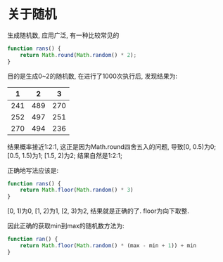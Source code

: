# 关于随机

生成随机数, 应用广泛, 有一种比较常见的

``` js
function rans() {
    return Math.round(Math.random() * 2);
}
```

目的是生成0~2的随机数, 在进行了1000次执行后, 发现结果为: 

| 1   | 2   | 3   |
|-----|-----|-----|
| 241 | 489 | 270 |
| 252 | 497 | 251 |
| 270 | 494 | 236 |

结果概率接近1:2:1, 这正是因为Math.round四舍五入的问题, 导致[0, 0.5)为0; [0.5, 1.5)为1; [1.5, 2)为2; 结果自然是1:2:1; 

正确地写法应该是: 

``` js
function rans() {
    return Math.floor(Math.random() * 3)
}
```

[0, 1)为0, [1, 2)为1, [2, 3)为2, 结果就是正确的了. floor为向下取整. 

因此正确的获取min到max的随机数方法为:

``` js
function ran() {
    return Math.floor(Math.random() * (max - min + 1)) + min
}
```

